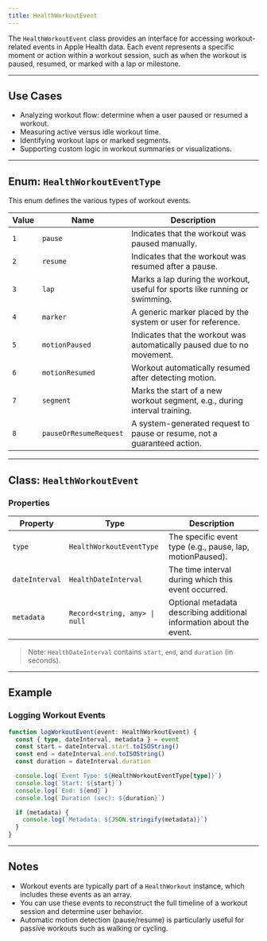 ```yaml
---
title: HealthWorkoutEvent
---
```

The `HealthWorkoutEvent` class provides an interface for accessing workout-related events in Apple Health data. Each event represents a specific moment or action within a workout session, such as when the workout is paused, resumed, or marked with a lap or milestone.

---

## Use Cases

* Analyzing workout flow: determine when a user paused or resumed a workout.
* Measuring active versus idle workout time.
* Identifying workout laps or marked segments.
* Supporting custom logic in workout summaries or visualizations.

---

## Enum: `HealthWorkoutEventType`

This enum defines the various types of workout events.

| Value | Name                   | Description                                                                 |
| ----- | ---------------------- | --------------------------------------------------------------------------- |
| `1`   | `pause`                | Indicates that the workout was paused manually.                             |
| `2`   | `resume`               | Indicates that the workout was resumed after a pause.                       |
| `3`   | `lap`                  | Marks a lap during the workout, useful for sports like running or swimming. |
| `4`   | `marker`               | A generic marker placed by the system or user for reference.                |
| `5`   | `motionPaused`         | Indicates that the workout was automatically paused due to no movement.     |
| `6`   | `motionResumed`        | Workout automatically resumed after detecting motion.                       |
| `7`   | `segment`              | Marks the start of a new workout segment, e.g., during interval training.   |
| `8`   | `pauseOrResumeRequest` | A system-generated request to pause or resume, not a guaranteed action.     |

---

## Class: `HealthWorkoutEvent`

### Properties

| Property       | Type                          | Description                                                          |
| -------------- | ----------------------------- | -------------------------------------------------------------------- |
| `type`         | `HealthWorkoutEventType`      | The specific event type (e.g., pause, lap, motionPaused).            |
| `dateInterval` | `HealthDateInterval`          | The time interval during which this event occurred.                  |
| `metadata`     | `Record<string, any> \| null` | Optional metadata describing additional information about the event. |

> Note: `HealthDateInterval` contains `start`, `end`, and `duration` (in seconds).

---

## Example

### Logging Workout Events

```ts
function logWorkoutEvent(event: HealthWorkoutEvent) {
  const { type, dateInterval, metadata } = event
  const start = dateInterval.start.toISOString()
  const end = dateInterval.end.toISOString()
  const duration = dateInterval.duration

  console.log(`Event Type: ${HealthWorkoutEventType[type]}`)
  console.log(`Start: ${start}`)
  console.log(`End: ${end}`)
  console.log(`Duration (sec): ${duration}`)

  if (metadata) {
    console.log(`Metadata: ${JSON.stringify(metadata)}`)
  }
}
```

---

## Notes

* Workout events are typically part of a `HealthWorkout` instance, which includes these events as an array.
* You can use these events to reconstruct the full timeline of a workout session and determine user behavior.
* Automatic motion detection (pause/resume) is particularly useful for passive workouts such as walking or cycling.
